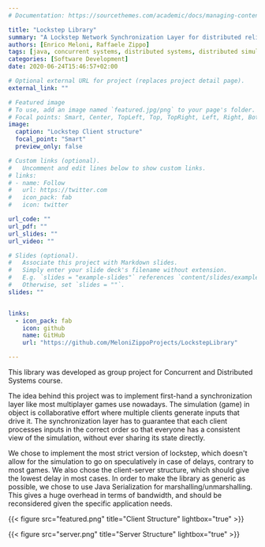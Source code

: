 ```yaml
---
# Documentation: https://sourcethemes.com/academic/docs/managing-content/

title: "Lockstep Library"
summary: "A Lockstep Network Synchronization Layer for distributed reliable simulations"
authors: [Enrico Meloni, Raffaele Zippo]
tags: [java, concurrent systems, distributed systems, distributed simulations, lockstep]
categories: [Software Development]
date: 2020-06-24T15:46:57+02:00

# Optional external URL for project (replaces project detail page).
external_link: ""

# Featured image
# To use, add an image named `featured.jpg/png` to your page's folder.
# Focal points: Smart, Center, TopLeft, Top, TopRight, Left, Right, BottomLeft, Bottom, BottomRight.
image:
  caption: "Lockstep Client structure"
  focal_point: "Smart"
  preview_only: false

# Custom links (optional).
#   Uncomment and edit lines below to show custom links.
# links:
# - name: Follow
#   url: https://twitter.com
#   icon_pack: fab
#   icon: twitter

url_code: ""
url_pdf: ""
url_slides: ""
url_video: ""

# Slides (optional).
#   Associate this project with Markdown slides.
#   Simply enter your slide deck's filename without extension.
#   E.g. `slides = "example-slides"` references `content/slides/example-slides.md`.
#   Otherwise, set `slides = ""`.
slides: ""


links:
  - icon_pack: fab
    icon: github
    name: GitHub
    url: "https://github.com/MeloniZippoProjects/LockstepLibrary"

---
```

This library was developed as group project for Concurrent and Distributed Systems course.

The idea behind this project was to implement first-hand a synchronization layer like most multiplayer games use nowadays. The simulation (game) in object is collaborative effort where multiple clients generate inputs that drive it. The synchronization layer has to guarantee that each client processes inputs in the correct order so that everyone has a consistent view of the simulation, without ever sharing its state directly.

We chose to implement the most strict version of lockstep, which doesn't allow for the simulation to go on speculatively in case of delays, contrary to most games. We also chose the client-server structure, which should give the lowest delay in most cases. In order to make the library as generic as possible, we chose to use Java Serialization for marshalling/unmarshalling. This gives a huge overhead in terms of bandwidth, and should be reconsidered given the specific application needs.

{{< figure src="featured.png" title="Client Structure" lightbox="true" >}}

{{< figure src="server.png" title="Server Structure" lightbox="true" >}}